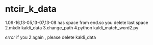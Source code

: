 # ntcir_k_data


  1.09-16,13-05,13-07,13-08 has space from end.so you delete last space
  2.mkdir kaldi_data
  3.change_path
  4.python kaldi_match_word2.py

*error*
if you 2 again , please delete kaldi_data

